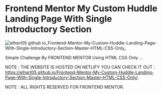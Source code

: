 # Frontend Mentor My Custom Huddle Landing Page With Single Introductory Section

![elhart05 github io_Frontend-Mentor-My-Custom-Huddle-Landing-Page-With-Single-Introductory-Section-Master-HTML-CSS-Only_](https://user-images.githubusercontent.com/96151694/154684667-fc69eb51-a60b-41c1-8bb8-43cdb197217e.png)

Simple Challenge By FRONTEND MENTOR Using HTML CSS Only ...

NOTE : THE WEBSITE IS HOSTED ON NETLIFY YOU CAN CHECK IT OUT : https://elhart05.github.io/Frontend-Mentor-My-Custom-Huddle-Landing-Page-With-Single-Introductory-Section-Master-HTML-CSS-Only/.

NOTE : ALL RIGHTS RESERVED FOR FRONTEND MENTOR.
